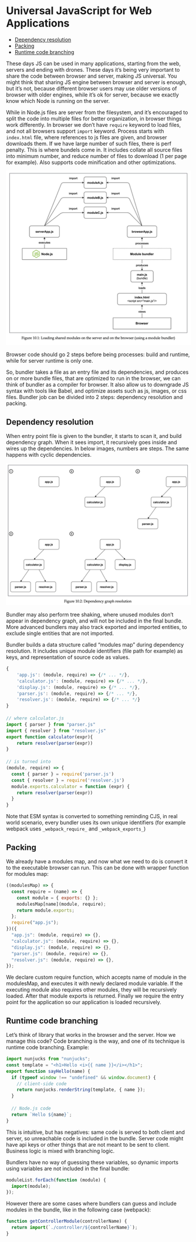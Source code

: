 # Universal JavaScript for Web Applications

- [Dependency resolution](#dependency-resolution)
- [Packing](#packing)
- [Runtime code branching](#runtime-code-branching)

These days JS can be used in many applications, starting from the web, servers and ending with drones. These days it’s being very important to share the code between browser and server, making JS universal. You might think that sharing JS engine between browser and server is enough, but it’s not, because different browser users may use older versions of browser with older engines, while it’s ok for server, because we exactly know which Node is running on the server.

While in Node.js files are server from the filesystem, and it’s encouraged to split the code into multiple files for better organization, in browser things work differently. In browser we don’t have `require` keyword to load files, and not all browsers support `import` keyword. Process starts with `index.html` file, where references to js files are given, and browser downloads them. If we have large number of such files, there is perf penalty. This is where bundels come in. It includes collate all source files into minimum number, and reduce number of files to download (1 per page for example). Also supports code minification and other optimizations.

![Shared modules](./assets/shared-modules.png)

Browser code should go 2 steps before being processes: build and runtime, while for server runtime is only one.

So, bundler takes a file as an entry file and its dependencies, and produces on or more bundle files, that are optimized to run in the browser, we can think of bundler as a compiler for browser. It also allow us to downgrade JS syntax with tools like Babel, and optimize assets such as js, images, or css files. Bundler job can be divided into 2 steps: dependency resolution and packing.

## Dependency resolution

When entry point file is given to the bundler, it starts to scan it, and build dependency graph. When it sees import, it recursively goes inside and wires up the dependencies. In below images, numbers are steps. The same happens with cyclic dependencies.

![Dependency resolution](./assets/deps-resolution.png)

Bundler may also perform tree shaking, where unused modules don’t appear in dependency graph, and will not be included in the final bundle. More advanced bundlers may also track exported and imported entities, to exclude single entities that are not imported.

Bundler builds a data structure called “modules map” during dependency resolution. It includes unique module identifiers (file path for example) as keys, and representation of source code as values.

```jsx
{
	'app.js': (module, require) => {/* ... */},
	'calculator.js': (module, require) => {/* ... */},
	'display.js': (module, require) => {/* ... */},
	'parser.js': (module, require) => {/* ... */},
	'resolver.js': (module, require) => {/* ... */}
}

// where calculator.js
import { parser } from "parser.js"
import { resolver } from "resolver.js"
export function calculator(expr){
	return resolver(parser(expr))
}

// is turned into
(module, require) => {
  const { parser } = require('parser.js')
  const { resolver } = require('resolver.js')
  module.exports.calculator = function (expr) {
    return resolver(parser(expr))
  }
}
```

Note that ESM syntax is converted to something reminding CJS, in real world scenario, every bundler uses its own unique identifiers (for example webpack uses `_webpack_require_` and `_webpack_exports_`)

## Packing

We already have a modules map, and now what we need to do is convert it to the executable browser can run. This can be done with wrapper function for modules map:

```jsx
((modulesMap) => {
  const require = (name) => {
    const module = { exports: {} };
    modulesMap[name](module, require);
    return module.exports;
  };
  require("app.js");
})({
  "app.js": (module, require) => {},
  "calculator.js": (module, require) => {},
  "display.js": (module, require) => {},
  "parser.js": (module, require) => {},
  "resolver.js": (module, require) => {},
});
```

We declare custom require function, which accepts name of module in the modulesMap, and executes it with newly declared module variable. If the executing module also requires other modules, they will be recursively loaded. After that module exports is returned. Finally we require the entry point for the application so our application is loaded recursively.

## Runtime code branching

Let’s think of library that works in the browser and the server. How we manage this code? Code branching is the way, and one of its technique is runtime code branching. Example:

```jsx
import nunjucks from "nunjucks";
const template = "<h1>Hello <i>{{ name }}</i></h1>";
export function sayHello(name) {
  if (typeof window !== "undefined" && window.document) {
    // client-side code
    return nunjucks.renderString(template, { name });
  }

  // Node.js code
  return `Hello ${name}`;
}
```

This is intuitive, but has negatives: same code is served to both client and server, so unreachable code is included in the bundle. Server code might have api keys or other things that are not meant to be sent to client. Business logic is mixed with branching logic.

Bundlers have no way of guessing these variables, so dynamic imports using variables are not included in the final bundle:

```jsx
moduleList.forEach(function (module) {
  import(module);
});
```

However there are some cases where bundlers can guess and include modules in the bundle, like in the following case (webpack):

```jsx
function getControllerModule(controllerName) {
  return import(`./controller/${controllerName}`);
}
```
